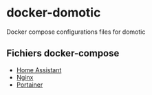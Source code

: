 # docker-domotic
Docker compose configurations files for domotic

## Fichiers docker-compose
 - [Home Assistant](https://github.com/Couss/docker-domotic/blob/main/HomeAssistant/docker-compose.yml)
 - [Nginx](https://github.com/Couss/docker-domotic/blob/main/nginx/docker-compose.yml)
 - [Portainer](https://github.com/Couss/docker-domotic/blob/main/portainer/docker-compose.yml)
